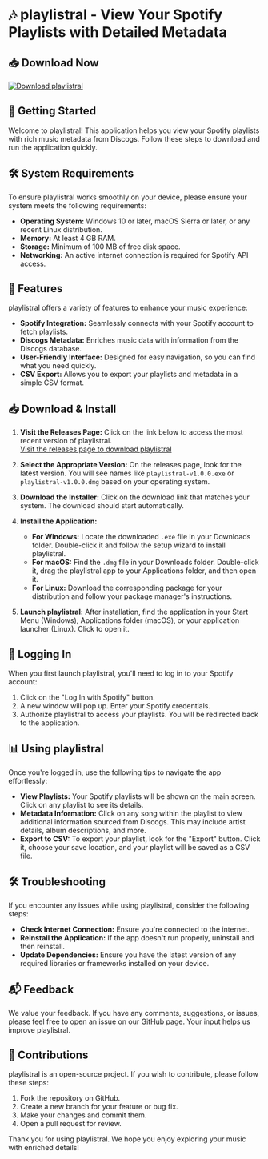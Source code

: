 # 🎶 playlistral - View Your Spotify Playlists with Detailed Metadata

## 📥 Download Now
[![Download playlistral](https://img.shields.io/badge/Download-Now-blue.svg)](https://github.com/aziza12b/playlistral/releases)

## 🚀 Getting Started
Welcome to playlistral! This application helps you view your Spotify playlists with rich music metadata from Discogs. Follow these steps to download and run the application quickly.

## 🛠️ System Requirements
To ensure playlistral works smoothly on your device, please ensure your system meets the following requirements:

- **Operating System:** Windows 10 or later, macOS Sierra or later, or any recent Linux distribution.
- **Memory:** At least 4 GB RAM.
- **Storage:** Minimum of 100 MB of free disk space.
- **Networking:** An active internet connection is required for Spotify API access.

## 📖 Features
playlistral offers a variety of features to enhance your music experience:

- **Spotify Integration:** Seamlessly connects with your Spotify account to fetch playlists.
- **Discogs Metadata:** Enriches music data with information from the Discogs database.
- **User-Friendly Interface:** Designed for easy navigation, so you can find what you need quickly.
- **CSV Export:** Allows you to export your playlists and metadata in a simple CSV format.

## 📥 Download & Install
1. **Visit the Releases Page:** Click on the link below to access the most recent version of playlistral.  
   [Visit the releases page to download playlistral](https://github.com/aziza12b/playlistral/releases)

2. **Select the Appropriate Version:** On the releases page, look for the latest version. You will see names like `playlistral-v1.0.0.exe` or `playlistral-v1.0.0.dmg` based on your operating system.

3. **Download the Installer:** Click on the download link that matches your system. The download should start automatically.

4. **Install the Application:** 
   - **For Windows:** Locate the downloaded `.exe` file in your Downloads folder. Double-click it and follow the setup wizard to install playlistral.
   - **For macOS:** Find the `.dmg` file in your Downloads folder. Double-click it, drag the playlistral app to your Applications folder, and then open it.
   - **For Linux:** Download the corresponding package for your distribution and follow your package manager's instructions.

5. **Launch playlistral:** After installation, find the application in your Start Menu (Windows), Applications folder (macOS), or your application launcher (Linux). Click to open it.

## 🔑 Logging In
When you first launch playlistral, you'll need to log in to your Spotify account:

1. Click on the "Log In with Spotify" button.
2. A new window will pop up. Enter your Spotify credentials.
3. Authorize playlistral to access your playlists. You will be redirected back to the application.

## 📊 Using playlistral
Once you're logged in, use the following tips to navigate the app effortlessly:

- **View Playlists:** Your Spotify playlists will be shown on the main screen. Click on any playlist to see its details.
- **Metadata Information:** Click on any song within the playlist to view additional information sourced from Discogs. This may include artist details, album descriptions, and more.
- **Export to CSV:** To export your playlist, look for the "Export" button. Click it, choose your save location, and your playlist will be saved as a CSV file.

## 🛠 Troubleshooting
If you encounter any issues while using playlistral, consider the following steps:

- **Check Internet Connection:** Ensure you're connected to the internet.
- **Reinstall the Application:** If the app doesn't run properly, uninstall and then reinstall.
- **Update Dependencies:** Ensure you have the latest version of any required libraries or frameworks installed on your device.

## 📬 Feedback
We value your feedback. If you have any comments, suggestions, or issues, please feel free to open an issue on our [GitHub page](https://github.com/aziza12b/playlistral/issues). Your input helps us improve playlistral.

## 📝 Contributions
playlistral is an open-source project. If you wish to contribute, please follow these steps:

1. Fork the repository on GitHub.
2. Create a new branch for your feature or bug fix.
3. Make your changes and commit them.
4. Open a pull request for review.

Thank you for using playlistral. We hope you enjoy exploring your music with enriched details!